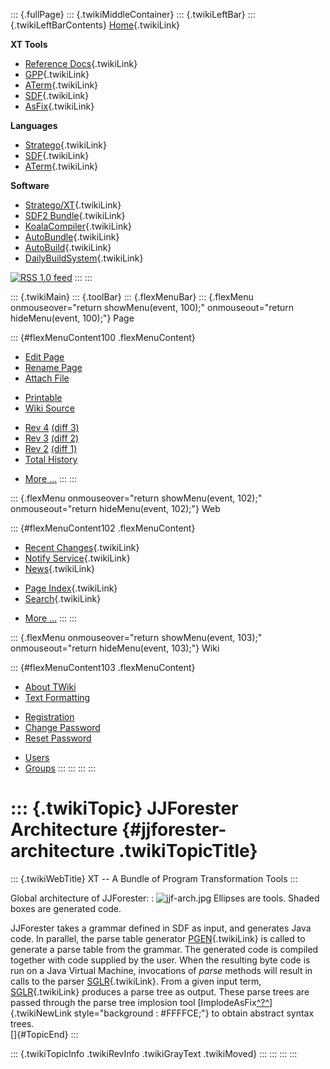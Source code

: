 ::: {.fullPage}
::: {.twikiMiddleContainer}
::: {.twikiLeftBar}
::: {.twikiLeftBarContents}
[Home](WebHome){.twikiLink}

**XT Tools**

-   [Reference Docs](ToolReference){.twikiLink}
-   [GPP](GenericPrettyPrinter){.twikiLink}
-   [ATerm](ATermTools){.twikiLink}
-   [SDF](SdfTools){.twikiLink}
-   [AsFix](AsFixTools){.twikiLink}

**Languages**

-   [Stratego](../Stratego/WebHome){.twikiLink}
-   [SDF](../Sdf/WebHome){.twikiLink}
-   [ATerm](ATermFormat){.twikiLink}

**Software**

-   [Stratego/XT](../Stratego/StrategoDownload){.twikiLink}
-   [SDF2 Bundle](../Sdf/SdfBundle){.twikiLink}
-   [KoalaCompiler](KoalaCompiler){.twikiLink}
-   [AutoBundle](AutoBundle){.twikiLink}
-   [AutoBuild](AutoBuild){.twikiLink}
-   [DailyBuildSystem](DailyBuildSystem){.twikiLink}

[![](http://www.program-transformation.org/twiki/pub/rss.gif "RSS 1.0 feed")](http://www.program-transformation.org/twiki/bin/view/Tools/WebRss?skin=rss)
:::
:::

::: {.twikiMain}
::: {.toolBar}
::: {.flexMenuBar}
::: {.flexMenu onmouseover="return showMenu(event, 100);" onmouseout="return hideMenu(event, 100);"}
Page

::: {#flexMenuContent100 .flexMenuContent}
-   [Edit
    Page](http://www.program-transformation.org/edit/Tools/JJForesterArchitecture?t=1536826786)
-   [Rename
    Page](http://www.program-transformation.org/rename/Tools/JJForesterArchitecture)
-   [Attach
    File](http://www.program-transformation.org/attach/Tools/JJForesterArchitecture)

<!-- -->

-   [Printable](http://www.program-transformation.org/view/Tools/JJForesterArchitecture?skin=print.pattern)
-   [Wiki
    Source](http://www.program-transformation.org/view/Tools/JJForesterArchitecture?skin=text&raw=on&contenttype=text/plain)

<!-- -->

-   [Rev
    4](http://www.program-transformation.org/view/Tools/JJForesterArchitecture?rev=1.4)
    [(diff 3)](http://www.program-transformation.org/rdiff/Tools/JJForesterArchitecture?rev1=1.4&rev2=1.3)
-   [Rev
    3](http://www.program-transformation.org/view/Tools/JJForesterArchitecture?rev=1.3)
    [(diff 2)](http://www.program-transformation.org/rdiff/Tools/JJForesterArchitecture?rev1=1.3&rev2=1.2)
-   [Rev
    2](http://www.program-transformation.org/view/Tools/JJForesterArchitecture?rev=1.2)
    [(diff 1)](http://www.program-transformation.org/rdiff/Tools/JJForesterArchitecture?rev1=1.2&rev2=1.1)
-   [Total
    History](http://www.program-transformation.org/rdiff/Tools/JJForesterArchitecture)

<!-- -->

-   [More
    \...](http://www.program-transformation.org/oops/Tools/JJForesterArchitecture?template=oopsmore&param1=1.4&param2=1.4)
:::
:::

::: {.flexMenu onmouseover="return showMenu(event, 102);" onmouseout="return hideMenu(event, 102);"}
Web

::: {#flexMenuContent102 .flexMenuContent}
-   [Recent Changes](WebChanges){.twikiLink}
-   [Notify Service](WebNotify){.twikiLink}
-   [News](WebNews){.twikiLink}

<!-- -->

-   [Page Index](WebIndex){.twikiLink}
-   [Search](WebSearch){.twikiLink}

<!-- -->

-   [More
    \...](http://www.program-transformation.org/oops/Tools/JJForesterArchitecture?template=oopsmore&param1=1.4&param2=1.4)
:::
:::

::: {.flexMenu onmouseover="return showMenu(event, 103);" onmouseout="return hideMenu(event, 103);"}
Wiki

::: {#flexMenuContent103 .flexMenuContent}
-   [About
    TWiki](http://www.program-transformation.org/view/TWiki/WebHome)
-   [Text
    Formatting](http://www.program-transformation.org/view/TWiki/TextFormattingRules)

<!-- -->

-   [Registration](http://www.program-transformation.org/view/TWiki/TWikiRegistration)
-   [Change
    Password](http://www.program-transformation.org/view/TWiki/ChangePassword)
-   [Reset
    Password](http://www.program-transformation.org/view/TWiki/ResetPassword)

<!-- -->

-   [Users](http://www.program-transformation.org/view/Main/TWikiUsers)
-   [Groups](http://www.program-transformation.org/view/Main/TWikiGroups)
:::
:::
:::
:::

::: {.twikiTopic}
JJForester Architecture {#jjforester-architecture .twikiTopicTitle}
=======================

::: {.twikiWebTitle}
XT \-- A Bundle of Program Transformation Tools
:::

Global architecture of JJForester: :
![jjf-arch.jpg](http://www.cwi.nl/~jvisser/jjforester/jjf-arch.jpg)
Ellipses are tools. Shaded boxes are generated code.

JJForester takes a grammar defined in SDF as input, and generates Java
code. In parallel, the parse table generator
[PGEN](../Sdf/PGEN){.twikiLink} is called to generate a parse table from
the grammar. The generated code is compiled together with code supplied
by the user. When the resulting byte code is run on a Java Virtual
Machine, invocations of *parse* methods will result in calls to the
parser [SGLR](../Sdf/SGLR){.twikiLink}. From a given input term,
[SGLR](../Sdf/SGLR){.twikiLink} produces a parse tree as output. These
parse trees are passed through the parse tree implosion tool
[ImplodeAsFix[^?^](http://www.program-transformation.org/edit/Tools/ImplodeAsFix?topicparent=Tools.JJForesterArchitecture)]{.twikiNewLink
style="background : #FFFFCE;"} to obtain abstract syntax trees.\
[]{#TopicEnd}
:::

::: {.twikiTopicInfo .twikiRevInfo .twikiGrayText .twikiMoved}
:::
:::
:::
:::
